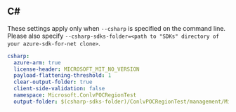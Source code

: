 ## C#

These settings apply only when `--csharp` is specified on the command line.
Please also specify `--csharp-sdks-folder=<path to "SDKs" directory of your azure-sdk-for-net clone>`.

```yaml $(csharp)
csharp:
  azure-arm: true
  license-header: MICROSOFT_MIT_NO_VERSION
  payload-flattening-threshold: 1
  clear-output-folder: true
  client-side-validation: false
  namespace: Microsoft.ConlvPOCRegionTest
  output-folder: $(csharp-sdks-folder)/ConlvPOCRegionTest/management/Microsoft.ConlvPOCRegionTest/GeneratedProtocol
```

